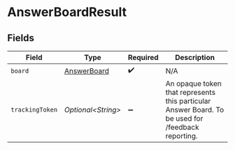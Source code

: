 # AnswerBoardResult


## Fields

| Field                                                                                             | Type                                                                                              | Required                                                                                          | Description                                                                                       |
| ------------------------------------------------------------------------------------------------- | ------------------------------------------------------------------------------------------------- | ------------------------------------------------------------------------------------------------- | ------------------------------------------------------------------------------------------------- |
| `board`                                                                                           | [AnswerBoard](../../models/components/AnswerBoard.md)                                             | :heavy_check_mark:                                                                                | N/A                                                                                               |
| `trackingToken`                                                                                   | *Optional\<String>*                                                                               | :heavy_minus_sign:                                                                                | An opaque token that represents this particular Answer Board. To be used for /feedback reporting. |